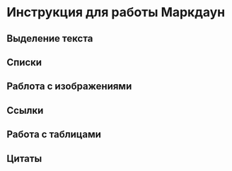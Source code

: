 # Инструкция для работы Маркдаун

## Выделение текста 

## Списки 

## Раблота с изображениями

## Ссылки

## Работа с таблицами 

## Цитаты